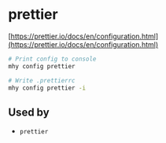 # prettier

[https://prettier.io/docs/en/configuration.html](https://prettier.io/docs/en/configuration.html)

```bash
# Print config to console
mhy config prettier

# Write .prettierrc
mhy config prettier -i
```

## Used by

* `prettier`

